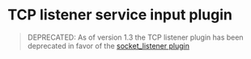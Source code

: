 # TCP listener service input plugin

> DEPRECATED: As of version 1.3 the TCP listener plugin has been deprecated in favor of the
> [socket_listener plugin](https://github.com/yevheniir/telegraf-fork/tree/master/plugins/inputs/socket_listener)
